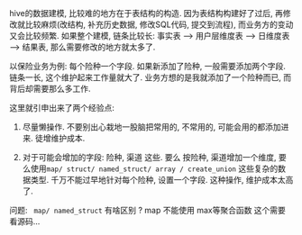 hive的数据建模,  比较难的地方在于表结构的构造. 因为表结构构建好了过后, 再修改就比较麻烦(改结构, 补充历史数据, 修改SQL代码, 提交到流程),  而业务方的变动又会比较频繁.
如果整个建模, 链条比较长: 事实表 --> 用户层维度表  -->  日维度表  --> 结果表, 那么需要修改的地方就太多了.

以保险业务为例: 每个险种一个字段. 如果新添加了险种, 一般需要添加两个字段.  链条一长, 这个维护起来工作量就大了. 业务方想的是我就添加了一个险种而已, 而背后却需要那么多工作.

这里就引申出来了两个经验点: 
1. 尽量懒操作.  不要别出心栽地一股脑把常用的, 不常用的, 可能会用的都添加进来. 徒增维护成本.

2. 对于可能会增加的字段: 险种, 渠道 这些. 要么 按险种, 渠道增加一个维度, 要么使用`map/ struct/ named_struct/ array / create_union` 这些复杂的数据类型.
千万不能过早地针对每个险种, 设置一个字段. 这种操作, 维护成本太高了.

问题:
` map/ named_struct` 有啥区别 ? map 不能使用 max等聚合函数
这个需要看源码...  


